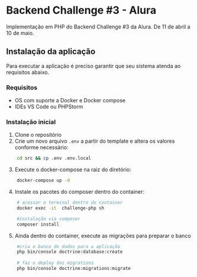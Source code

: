 # Backend Challenge #3 - Alura

Implementação em PHP do Backend Challenge #3 da Alura. De 11 de abril a 10 de maio.

## Instalação da aplicação
Para executar a aplicação é preciso garantir que seu sistema atenda ao requisitos abaixo.

### Requisitos
- OS com suporte a Docker e Docker compose
- IDEs VS Code ou PHPStorm

### Instalação inicial
1. Clone o repositório
2. Crie um novo arquivo `.env` a partir do template e altera os valores conforme necessário:
```bash
    cd src && cp .env .env.local
```
3. Execute o docker-compose na raiz do diretório:
```bash
    docker-compose up -d
```
4. Instale os pacotes do composer dentro do container:
```bash
    # acessar o terminal dentro do container
    docker exec -it  challenge-php sh

    #instalação via composer
    composer install
```
5. Ainda dentro do container, execute as migrações para preparar o banco
```bash
    #cria o banco de dados para a aplicação
    php bin/console doctrine:database:create
    
    # faz o deploy das migrations
    php bin/console doctrine:migrations:migrate
```
